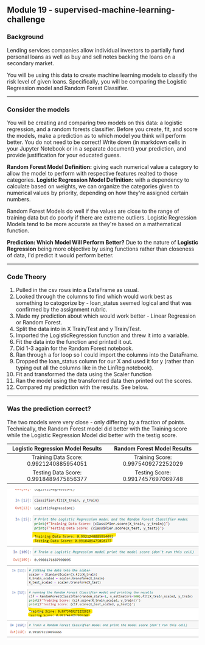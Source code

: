 ## Module 19 - supervised-machine-learning-challenge

### Background
Lending services companies allow individual investors to partially fund personal loans as well as buy and sell notes backing the loans on a secondary market.

You will be using this data to create machine learning models to classify the risk level of given loans. Specifically, you will be comparing the Logistic Regression model and Random Forest Classifier.
<hr>

### Consider the models
You will be creating and comparing two models on this data: a logistic regression, and a random forests classifier. Before you create, fit, and score the models, make a prediction as to which model you think will perform better. You do not need to be correct! Write down (in markdown cells in your Jupyter Notebook or in a separate document) your prediction, and provide justification for your educated guess.

**Random Forest Model Definition:** giving each numerical value a category to allow the model to perform with respective features realted to those categories.
**Logistic Regression Model Definition:** with a dependency to calculate based on weights, we can organize the categories given to numerical values by priority, depending on how they're assigned certain numbers.

Random Forest Models do well if the values are close to the range of training data but do poorly if there are extreme outliers. Logistic Regression Models tend to be more accurate as they're based on a mathematical function.

**Prediction: Which Model Will Perform Better?**
Due to the nature of **Logistic Regression** being more objective by using functions rather than closeness of data, I'd predict it would perform better.

<hr>

### Code Theory
1. Pulled in the csv rows into a DataFrame as usual.
2. Looked through the columns to find which would work best as something to catogorize by - loan_status seemed logical and that was confirmed by the assignment rubric.
3. Made my prediction about which would work better - Linear Regression or Random Forest.
4. Split the data into in X Train/Test and y Train/Test.
5. Imported the LogisticRegression function and threw it into a variable.
6. Fit the data into the function and printed it out.
7. Did 1-3 again for the Random Forest notebook.
8. Ran through a for loop so I could import the columns into the DataFrame.
9. Dropped the loan_status column for our X and used it for y (rather than typing out all the columns like in the LinReg notebook).
10. Fit and transformed the data using the Scaler function
11. Ran the model using the transformed data then printed out the scores.
12. Compared my prediction with the results. See below.


<hr>

### Was the prediction correct?

The two models were very close - only differing by a fraction of points. Technically, the Random Forest model did better with the Training score while the Logistic Regression Model did better with the testig score. 


| Logistic Regression Model Results | Random Forest Model Results |
| :---: | :---: |
| Training Data Score: 0.9921240885954051 | Training Score: 0.9975409272252029 |
| Testing Data Score: 0.9918489475856377 | Testing Score: 0.9917457697069748 |
 
![Image](/output/logisticregression_results.png) <br/>
![Image](/output/randomforestclassifier_results.png)